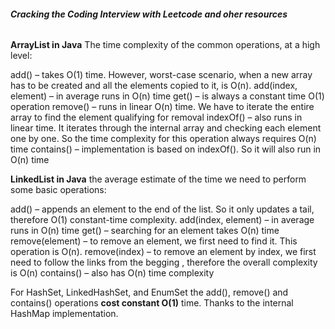 ###### **Cracking the Coding Interview with Leetcode and oher resources**

**ArrayList in Java**
The time complexity of the common operations, at a high level:

add() – takes O(1) time. However, worst-case scenario, when a new array has to be created and all the elements copied to it, is O(n).
add(index, element) – in average runs in O(n) time
get() – is always a constant time O(1) operation
remove() – runs in linear O(n) time. We have to iterate the entire array to find the element qualifying for removal
indexOf() – also runs in linear time. It iterates through the internal array and checking each element one by one. So the time complexity for this operation always requires O(n) time
contains() – implementation is based on indexOf(). 
So it will also run in O(n) time

**LinkedList in Java**
the average estimate of the time we need to perform some basic operations:

add() – appends an element to the end of the list. 
So it only updates a tail, therefore O(1) constant-time complexity.
add(index, element) – in average runs in O(n) time
get() – searching for an element takes O(n) time
remove(element) – to remove an element, we first need to find it. 
This operation is O(n).
remove(index) – to remove an element by index, we first need to follow the links
from the begging , therefore the overall complexity is O(n)
contains() – also has O(n) time complexity

For HashSet, LinkedHashSet, and EnumSet the add(), remove() and contains() 
operations **cost constant O(1)** time. 
Thanks to the internal HashMap implementation.
